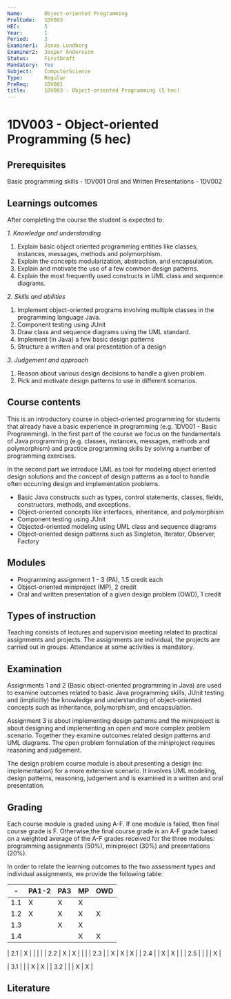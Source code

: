```yaml
---
Name:       Object-oriented Programming
PrelCode:   1DV003
HEC:        5
Year:       1
Period:     3
Examiner1:  Jonas Lundberg   
Examiner2:  Jesper Andersson
Status:     FirstDraft
Mandatory:  Yes
Subject:    ComputerScience
Type:       Regular
PreReq:     1DV001
title:      1DV003 - Object-oriented Programming (5 hec)
---
```


# 1DV003 - Object-oriented Programming (5 hec)

## Prerequisites

Basic programming skills - 1DV001
Oral and Written Presentations - 1DV002

## Learnings outcomes

After completing the course the student is expected to:

*1. Knowledge and understanding*
1. Explain basic object oriented programming entities like classes, instances, messages, methods and polymorphism.
2. Explain the concepts modularization, abstraction, and encapsulation.
3. Explain and motivate the use of a few common design patterns.
4. Explain the most frequently used constructs in UML class and sequence diagrams.


*2.	Skills and abilities*
1. Implement object-oriented programs involving multiple classes in the programming language Java.
2. Component testing using JUnit
3. Draw class and sequence diagrams using the UML standard.
4. Implement (in Java) a few basic design patterns
5. Structure a written and oral presentation of a design


*3.	Judgement and approach*
1. Reason about various design decisions to handle a given problem.
2. Pick and motivate design patterns to use in different scenarios.

## Course contents

This is an introductory course in object-oriented programming for students that already 
have a basic experience in programming (e.g. 1DV001 - Basic Programming). In the first part of 
the course we focus on the fundamentals of Java programming (e.g. classes, instances, messages, 
methods and polymorphism) and practice programming skills by solving a number of programming exercises. 

In the second part we introduce UML as tool for modeling object oriented design solutions and the concept 
of design patterns as a tool to handle often occurring design and implementation problems.

- Basic Java constructs such as types, control statements, classes, fields, constructors, methods, and exceptions.
- Object-oriented concepts like interfaces, inheritance, and polymorphism 
- Component testing using JUnit 
- Objected-oriented modeling using UML class and sequence diagrams
- Object-oriented design patterns such as Singleton, Iterator, Observer, Factory

## Modules
- Programming assignment 1 - 3 (PA), 1.5 credit each
- Object-oriented miniproject (MP), 2 credit
- Oral and written presentation of a given design problem (OWD), 1 credit 

## Types of instruction
Teaching consists of lectures and supervision meeting related to practical assignments and projects. 
The assignments are individual, the projects are carried out in groups. 
Attendance at some activities is mandatory.

## Examination
Assignments 1 and 2 (Basic object-oriented programming in Java) are used to examine outcomes 
related to basic Java programming skills, JUnit testing and (implicitly) the knowledge and 
understanding of object-oriented concepts such as inheritance, polymorphism, and encapsulation.

Assignment 3 is about implementing design patterns and the miniproject is about designing and 
implementing an open and more complex problem scenario. Together they examine outcomes related 
design patterns and UML diagrams. The open problem formulation of the miniproject requires 
reasoning and judgement.

The design problem course module is about presenting a design (no implementation) for a more 
extensive scenario. It involves UML modeling, design patterns, reasoning, judgement and is 
examined in a written and oral presentation.

## Grading
Each course module is graded using A-F.  If one module is failed, then final course grade is F.
Otherwise,the final course grade is an A-F grade based on a weighted average of the A-F grades 
received for the three modules: programming assignments (50%), miniproject (30%) and presentations (20%).

In order to relate the learning outcomes to the two assessment types and individual assignments, 
we provide the following table:

|  -   | PA1-2| PA3 | MP  | OWD |
| ---  | ---- | --- | --- | --- |
| 1.1  |  X   | X   | X   |     |
| 1.2  |  X   | X   | X   |  X  | 
| 1.3  |      | X   | X   |     |
| 1.4  |      |     | X   |  X  |

| 2.1  |  X   |     |     |     |
| 2.2  |  X   | X   |     |     |
| 2.3  |      | X   | X   |  X  |
| 2.4  |      | X   | X   |     |
| 2.5  |      |     |     |  X  |

| 3.1  |      |     |  X  |  X  |
| 3.2  |      |     |  X  |  X  |

## Literature